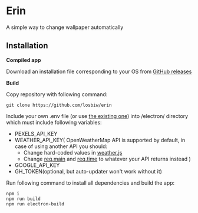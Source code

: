 # Erin

A simple way to change wallpaper automatically

## Installation

**Compiled app**

Download an installation file corresponding to your OS from [GitHub releases](https://github.com/losbiw/erin/releases/latest)

**Build**

Copy repository with following command:
```
git clone https://github.com/losbiw/erin
```
Include your own .env file (or use [the existing one](https://github.com/losbiw/erin/blob/master/electron/.env-example)) into /electron/ directory which must include following variables:
* PEXELS_API_KEY
* WEATHER_API_KEY( OpenWeatherMap API is supported by default, in case of using another API you should: 
  * Change hard-coded values in [weather.js](https://github.com/losbiw/erin/blob/master/src/modules/weather.js)
  * Change [req.main](https://github.com/losbiw/erin/blob/master/src/Components/User/User.js#L113) and [req.time](https://github.com/losbiw/erin/blob/master/src/Components/User/User.js#L117) to whatever your API returns instead
)
* GOOGLE_API_KEY
* GH_TOKEN(optional, but auto-updater won't work without it)

Run following command to install all dependencies and build the app:
```
npm i
npm run build
npm run electron-build
```
